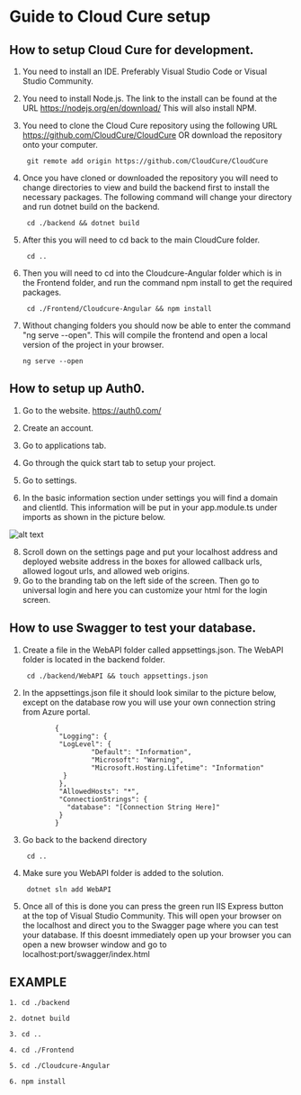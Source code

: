 # Guide to Cloud Cure setup

## How to setup Cloud Cure for development.

1. You need to install an IDE. Preferably Visual Studio Code or Visual Studio Community.
2. You need to install Node.js. The link to the install can be found at the URL https://nodejs.org/en/download/ This will also install NPM.
3. You need to clone the Cloud Cure repository using the following URL https://github.com/CloudCure/CloudCure OR download the repository onto your computer.

        git remote add origin https://github.com/CloudCure/CloudCure
4. Once you have cloned or downloaded the repository you will need to change directories to view and build the backend first to install the necessary packages. The following command will change your directory and run dotnet build on the backend.

        cd ./backend && dotnet build
5. After this you will need to cd back to the main CloudCure folder.

        cd ..
7. Then you will need to cd into the Cloudcure-Angular folder which is in the Frontend folder, and run the command npm install to get the required packages.

        cd ./Frontend/Cloudcure-Angular && npm install

11. Without changing folders you should now be able to enter the command "ng serve --open". This will compile the frontend and open a local version of the project in your browser.

        ng serve --open
## How to setup up Auth0.

1. Go to the website.
                https://auth0.com/
               
2. Create an account.
3. Go to applications tab.
4. Go through the quick start tab to setup your project.
5. Go to settings.
6. In the basic information section under settings you will find a domain and clientId. This information will be put in your app.module.ts under imports as shown in the picture below.

![alt text](https://i.imgur.com/4fNgJSy.jpg)
       
8. Scroll down on the settings page and put your localhost address and deployed website address in the boxes for allowed callback urls, allowed logout urls, and allowed web origins.
9. Go to the branding tab on the left side of the screen. Then go to universal login and here you can customize your html for the login screen.
## How to use Swagger to test your database.

1. Create a file in the WebAPI folder called appsettings.json. The WebAPI folder is located in the backend folder.

        cd ./backend/WebAPI && touch appsettings.json
3. In the appsettings.json file it should look similar to the picture below, except on the database row you will use your own connection string from Azure portal.

               {
                "Logging": {
                "LogLevel": {
                        "Default": "Information",
                        "Microsoft": "Warning",
                        "Microsoft.Hosting.Lifetime": "Information"
                 }
                },
                "AllowedHosts": "*",
                "ConnectionStrings": {
                  "database": "[Connection String Here]"
                }
               }

4. Go back to the backend directory

        cd ..
        
5. Make sure you WebAPI folder is added to the solution.

        dotnet sln add WebAPI
6. Once all of this is done you can press the green run IIS Express button at the top of Visual Studio Community. This will open your browser on the localhost and direct you to the Swagger page where you can test your database. If this doesnt immediately open up your browser you can open a new browser window and go to localhost:port/swagger/index.html
## EXAMPLE

    1. cd ./backend

    2. dotnet build
    
    3. cd ..
    
    4. cd ./Frontend
    
    5. cd ./Cloudcure-Angular
    
    6. npm install